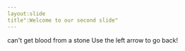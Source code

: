 ```yaml
---
layout:slide
title":Welcome to our second slide"
---
```

can't get blood from a stone
Use the left arrow to go back!
